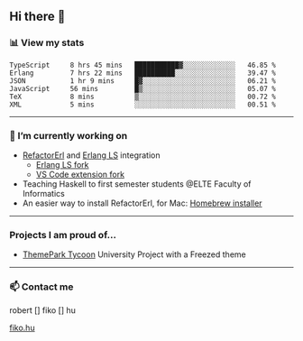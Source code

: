 ## Hi there 👋

### 📊 View my stats

<!--START_SECTION:waka-->

```text
TypeScript     8 hrs 45 mins   ███████████▓░░░░░░░░░░░░░   46.85 %
Erlang         7 hrs 22 mins   ██████████░░░░░░░░░░░░░░░   39.47 %
JSON           1 hr 9 mins     █▓░░░░░░░░░░░░░░░░░░░░░░░   06.21 %
JavaScript     56 mins         █▒░░░░░░░░░░░░░░░░░░░░░░░   05.07 %
TeX            8 mins          ▒░░░░░░░░░░░░░░░░░░░░░░░░   00.72 %
XML            5 mins          ░░░░░░░░░░░░░░░░░░░░░░░░░   00.51 %
```

<!--END_SECTION:waka-->


---

### 🔭 I’m currently working on
- [RefactorErl](https://plc.inf.elte.hu/erlang/) and [Erlang LS](https://erlang-ls.github.io) integration 
  - [Erlang LS fork](https://github.com/robertfiko/erlang_ls)
  - [VS Code extension fork](https://github.com/robertfiko/vscode)
- Teaching Haskell to first semester students @ELTE Faculty of Informatics
- An easier way to install RefactorErl, for Mac: [Homebrew installer](https://github.com/robertfiko/homebrew-referl-installer)

---
### Projects I am proud of...
- [ThemePark Tycoon](https://szofttech.inf.elte.hu/hall-of-fame/csip-42) University Project with a Freezed theme
---


### 📫 Contact me
robert [] fiko [] hu

[fiko.hu](https://fiko.hu)


<!--
**robertfiko/robertfiko** is a ✨ _special_ ✨ repository because its `README.md` (this file) appears on your GitHub profile.

Here are some ideas to get you started:

- 🔭 I’m currently working on ...
- 🌱 I’m currently learning ...
- 👯 I’m looking to collaborate on ...
- 🤔 I’m looking for help with ...
- 💬 Ask me about ...
- 📫 How to reach me: ...
- 😄 Pronouns: ...
- ⚡ Fun fact: ...
-->
